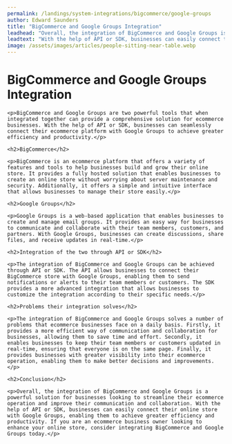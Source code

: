 ```yaml
---
permalink: /landings/system-integrations/bigcommerce/google-groups
author: Edward Saunders
title: "BigCommerce and Google Groups Integration"
leadhead: "Overall, the integration of BigCommerce and Google Groups is a powerful solution for businesses looking to streamline their ecommerce operation and improve their communication and collaboration"
leadtext: "With the help of API or SDK, businesses can easily connect their online store with Google Groups, enabling them to achieve greater efficiency and productivity. If you are an ecommerce business owner looking to enhance your online store, consider integrating BigCommerce and Google Groups today."
image: /assets/images/articles/people-sitting-near-table.webp
---
```

<div class="arttext">
	<h1>BigCommerce and Google Groups Integration</h1>

	<p>BigCommerce and Google Groups are two powerful tools that when integrated together can provide a comprehensive solution for ecommerce businesses. With the help of API or SDK, businesses can seamlessly connect their ecommerce platform with Google Groups to achieve greater efficiency and productivity.</p>

	<h2>BigCommerce</h2>

	<p>BigCommerce is an ecommerce platform that offers a variety of features and tools to help businesses build and grow their online store. It provides a fully hosted solution that enables businesses to create an online store without worrying about server maintenance and security. Additionally, it offers a simple and intuitive interface that allows businesses to manage their store easily.</p>

	<h2>Google Groups</h2>

	<p>Google Groups is a web-based application that enables businesses to create and manage email groups. It provides an easy way for businesses to communicate and collaborate with their team members, customers, and partners. With Google Groups, businesses can create discussions, share files, and receive updates in real-time.</p>

	<h2>Integration of the two through API or SDK</h2>

	<p>The integration of BigCommerce and Google Groups can be achieved through API or SDK. The API allows businesses to connect their BigCommerce store with Google Groups, enabling them to send notifications or alerts to their team members or customers. The SDK provides a more advanced integration that allows businesses to customize the integration according to their specific needs.</p>

	<h2>Problems their integration solves</h2>

	<p>The integration of BigCommerce and Google Groups solves a number of problems that ecommerce businesses face on a daily basis. Firstly, it provides a more efficient way of communication and collaboration for businesses, allowing them to save time and effort. Secondly, it enables businesses to keep their team members or customers updated in real-time, ensuring that everyone is on the same page. Finally, it provides businesses with greater visibility into their ecommerce operation, enabling them to make better decisions and improvements.</p>

	<h2>Conclusion</h2>

	<p>Overall, the integration of BigCommerce and Google Groups is a powerful solution for businesses looking to streamline their ecommerce operation and improve their communication and collaboration. With the help of API or SDK, businesses can easily connect their online store with Google Groups, enabling them to achieve greater efficiency and productivity. If you are an ecommerce business owner looking to enhance your online store, consider integrating BigCommerce and Google Groups today.</p>

</div>